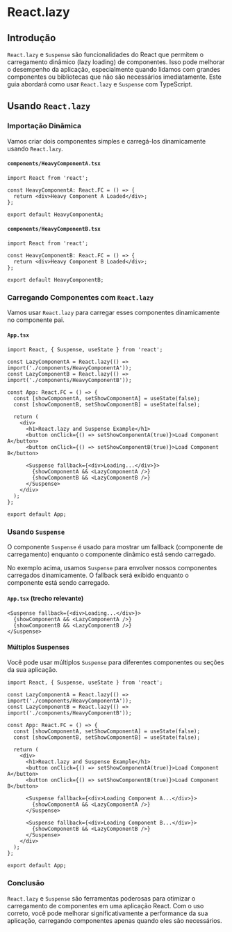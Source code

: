 # React.lazy 

## Introdução

`React.lazy` e `Suspense` são funcionalidades do React que permitem o carregamento dinâmico (lazy loading) de componentes. Isso pode melhorar o desempenho da aplicação, especialmente quando lidamos com grandes componentes ou bibliotecas que não são necessários imediatamente. Este guia abordará como usar `React.lazy` e `Suspense` com TypeScript.

## Usando `React.lazy`

### Importação Dinâmica

Vamos criar dois componentes simples e carregá-los dinamicamente usando `React.lazy`.

#### `components/HeavyComponentA.tsx`

```tsx
import React from 'react';

const HeavyComponentA: React.FC = () => {
  return <div>Heavy Component A Loaded</div>;
};

export default HeavyComponentA;
```

#### `components/HeavyComponentB.tsx`

```tsx
import React from 'react';

const HeavyComponentB: React.FC = () => {
  return <div>Heavy Component B Loaded</div>;
};

export default HeavyComponentB;
```

### Carregando Componentes com `React.lazy`

Vamos usar `React.lazy` para carregar esses componentes dinamicamente no componente pai.

#### `App.tsx`

```tsx
import React, { Suspense, useState } from 'react';

const LazyComponentA = React.lazy(() => import('./components/HeavyComponentA'));
const LazyComponentB = React.lazy(() => import('./components/HeavyComponentB'));

const App: React.FC = () => {
  const [showComponentA, setShowComponentA] = useState(false);
  const [showComponentB, setShowComponentB] = useState(false);

  return (
    <div>
      <h1>React.lazy and Suspense Example</h1>
      <button onClick={() => setShowComponentA(true)}>Load Component A</button>
      <button onClick={() => setShowComponentB(true)}>Load Component B</button>

      <Suspense fallback={<div>Loading...</div>}>
        {showComponentA && <LazyComponentA />}
        {showComponentB && <LazyComponentB />}
      </Suspense>
    </div>
  );
};

export default App;
```

### Usando `Suspense`

O componente `Suspense` é usado para mostrar um fallback (componente de carregamento) enquanto o componente dinâmico está sendo carregado.

No exemplo acima, usamos `Suspense` para envolver nossos componentes carregados dinamicamente. O fallback será exibido enquanto o componente está sendo carregado.

#### `App.tsx` (trecho relevante)

```tsx
<Suspense fallback={<div>Loading...</div>}>
  {showComponentA && <LazyComponentA />}
  {showComponentB && <LazyComponentB />}
</Suspense>
```

#### Múltiplos Suspenses

Você pode usar múltiplos `Suspense` para diferentes componentes ou seções da sua aplicação.

```tsx
import React, { Suspense, useState } from 'react';

const LazyComponentA = React.lazy(() => import('./components/HeavyComponentA'));
const LazyComponentB = React.lazy(() => import('./components/HeavyComponentB'));

const App: React.FC = () => {
  const [showComponentA, setShowComponentA] = useState(false);
  const [showComponentB, setShowComponentB] = useState(false);

  return (
    <div>
      <h1>React.lazy and Suspense Example</h1>
      <button onClick={() => setShowComponentA(true)}>Load Component A</button>
      <button onClick={() => setShowComponentB(true)}>Load Component B</button>

      <Suspense fallback={<div>Loading Component A...</div>}>
        {showComponentA && <LazyComponentA />}
      </Suspense>

      <Suspense fallback={<div>Loading Component B...</div>}>
        {showComponentB && <LazyComponentB />}
      </Suspense>
    </div>
  );
};

export default App;
```

### Conclusão

`React.lazy` e `Suspense` são ferramentas poderosas para otimizar o carregamento de componentes em uma aplicação React. Com o uso correto, você pode melhorar significativamente a performance da sua aplicação, carregando componentes apenas quando eles são necessários.